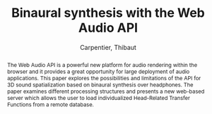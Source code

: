 --- 
title: "Binaural synthesis with the Web Audio API" 
abstract: "The Web Audio API is a powerful new platform for audio rendering within the browser and it provides a great opportunity for large deployment of audio applications. This paper explores the possibilities and limitations of the API for 3D sound spatialization based on binaural synthesis over headphones. The paper examines different processing structures and presents a new web-based server which allows the user to load individualized Head-Related Transfer Functions from a remote database." 
address: "Paris, France" 
author: "Carpentier, Thibaut"
webAuthor: "Thibaut Carpentier" 
booktitle: "Proceedings of the International Web Audio Conference" 
editor: "Goldszmidt, Samuel and Schnell, Norbert and Saiz, Victor and Matuszewski, Benjamin" 
month: "January"
pages: "" 
publisher: "IRCAM" 
series: "WAC '15"
track: "Poster"  
year: "2015" 
id: "2015_EA_16" 
tags: year2015
media: none 
pdflink: /_data/papers/pdf/2015/2015_16.pdf
ISSN: 2663-5844
---